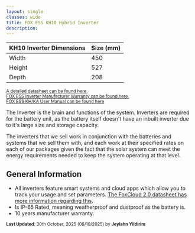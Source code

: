 ```yaml
---
layout: single
classes: wide
title: FOX ESS KH10 Hybrid Inverter
description: 
---
```


| KH10 Inverter Dimensions | Size (mm) |
| ------------------------ | --------- |
| Width                    | 450       |
| Height                   | 527       |
| Depth                    | 208       |

<sup> [A detailed datasheet can be found here.](https://www.fox-ess.com/wp-content/uploads/2024/12/EN-KH-KA-Datasheet-V2.0-20241127.pdf)</sup>  
<sup>[FOX ESS Inverter Manufacturer Warranty can be found here.](https://www.fox-ess.com/download/upfiles/INVERTER-WARRANTY-AU-20251024.pdf)</sup>  
<sup>[FOX ESS KH/KA User Manual can be found here](https://www.fox-ess.com/download/upfiles/EN-KHKA-User-manual-V1.5-20250114.pdf)</sup>

The Inverter is the brain and functions of the system. Inverters are required for the battery unit, as the battery itself doesn't have an inbuilt inverter due to it's large size and storage capacity.

The inverters that we sell work in conjunction with the batteries and systems that we sell them with, and each work at their specified rates on each of our packages given the fact that the solar system can meet the energy requirements needed to keep the system operating at that level.

## General Information

- All inverters feature smart systems and cloud apps which allow you to track your usage and set parameters. [The FoxCloud 2.0 datasheet has more information regarding this](https://ecopartnersuk.com/wp-content/uploads/2024/07/Fox-Cloud-V2.0-Quick-Guide-1.pdf).
- Is IP-65 Rated, meaning weatherproof and dustproof as the battery is.
- 10 years manufacturer warranty.

<sup>**Last Updated**: 30th October, 2025 (06/10/2025) by **Jeylahn Yildirim**</sup>

